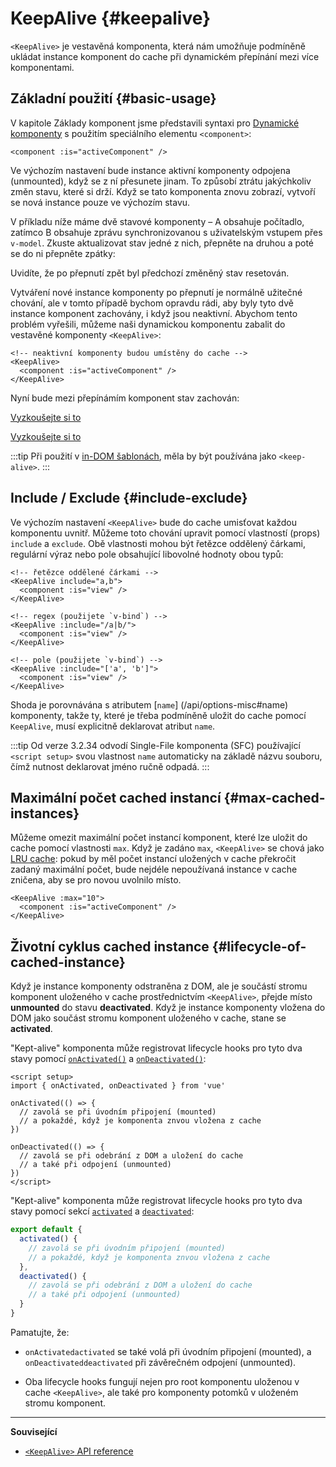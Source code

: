 <script setup>
import SwitchComponent from './keep-alive-demos/SwitchComponent.vue'
</script>

# KeepAlive {#keepalive}

`<KeepAlive>` je vestavěná komponenta, která nám umožňuje podmíněně ukládat instance komponent do cache při dynamickém přepínání mezi více komponentami.

## Základní použití {#basic-usage}

V kapitole Základy komponent jsme představili syntaxi pro [Dynamické komponenty](/guide/essentials/component-basics#dynamic-components) s použitím speciálního elementu `<component>`:

```vue-html
<component :is="activeComponent" />
```

Ve výchozím nastavení bude instance aktivní komponenty odpojena (unmounted), když se z ní přesunete jinam. To způsobí ztrátu jakýchkoliv změn stavu, které si drží. Když se tato komponenta znovu zobrazí, vytvoří se nová instance pouze ve výchozím stavu.

V příkladu níže máme dvě stavové komponenty – A obsahuje počítadlo, zatímco B obsahuje zprávu synchronizovanou s uživatelským vstupem přes `v-model`. Zkuste aktualizovat stav jedné z nich, přepněte na druhou a poté se do ni přepněte zpátky:

<SwitchComponent />

Uvidíte, že po přepnutí zpět byl předchozí změněný stav resetován.

Vytváření nové instance komponenty po přepnutí je normálně užitečné chování, ale v tomto případě bychom opravdu rádi, aby byly tyto dvě instance komponent zachovány, i když jsou neaktivní. Abychom tento problém vyřešili, můžeme naši dynamickou komponentu zabalit  do vestavěné komponenty `<KeepAlive>`:

```vue-html
<!-- neaktivní komponenty budou umístěny do cache -->
<KeepAlive>
  <component :is="activeComponent" />
</KeepAlive>
```

Nyní bude mezi přepínámím komponent stav zachován:

<SwitchComponent use-KeepAlive />

<div class="composition-api">

[Vyzkoušejte si to](https://play.vuejs.org/#eNqtUsFOwzAM/RWrl4IGC+cqq2h3RFw495K12YhIk6hJi1DVf8dJSllBaAJxi+2XZz8/j0lhzHboeZIl1NadMA4sd73JKyVaozsHI9hnJqV+feJHmODY6RZS/JEuiL1uTTEXtiREnnINKFeAcgZUqtbKOqj7ruPKwe6s2VVguq4UJXEynAkDx1sjmeMYAdBGDFBLZu2uShre6ioJeaxIduAyp0KZ3oF7MxwRHWsEQmC4bXXDJWbmxpjLBiZ7DwptMUFyKCiJNP/BWUbO8gvnA+emkGKIgkKqRrRWfh+Z8MIWwpySpfbxn6wJKMGV4IuSs0UlN1HVJae7bxYvBuk+2IOIq7sLnph8P9u5DJv5VfpWWLaGqTzwZTCOM/M0IaMvBMihd04ruK+lqF/8Ajxms8EFbCiJxR8khsP6ncQosLWnWV6a/kUf2nqu75Fby04chA0iPftaYryhz6NBRLjdtajpHZTWPio=)

</div>
<div class="options-api">

[Vyzkoušejte si to](https://play.vuejs.org/#eNqtU8tugzAQ/JUVl7RKWveMXFTIseofcHHAiawasPxArRD/3rVNSEhbpVUrIWB3x7PM7jAkuVL3veNJmlBTaaFsVraiUZ22sO0alcNedw2s7kmIPHS1ABQLQDEBAMqWvwVQzffMSQuDz1aI6VreWpPCEBtsJppx4wE1s+zmNoIBNLdOt8cIjzut8XAKq3A0NAIY/QNveFEyi8DA8kZJZjlGALQWPVSSGfNYJjVvujIJeaxItuMyo6JVzoJ9VxwRmtUCIdDfNV3NJWam5j7HpPOY8BEYkwxySiLLP1AWkbK4oHzmXOVS9FFOSM3jhFR4WTNfRslcO54nSwJKcCD4RsnZmJJNFPXJEl8t88quOuc39fCrHalsGyWcnJL62apYNoq12UQ8DLEFjCMy+kKA7Jy1XQtPlRTVqx+Jx6zXOJI1JbH4jejg3T+KbswBzXnFlz9Tjes/V/3CjWEHDsL/OYNvdCE8Wu3kLUQEhy+ljh+brFFu)

</div>

:::tip
Při použití v [in-DOM šablonách](/guide/essentials/component-basics#in-dom-template-parsing-caveats), měla by být používána jako `<keep-alive>`.
:::

## Include / Exclude {#include-exclude}

Ve výchozím nastavení `<KeepAlive>` bude do cache umisťovat každou komponentu uvnitř. Můžeme toto chování upravit pomocí vlastností (props) `include` a `exclude`. Obě vlastnosti mohou být řetězce oddělený čárkami, regulární výraz nebo pole obsahující libovolné hodnoty obou typů:

```vue-html
<!-- řetězce oddělené čárkami -->
<KeepAlive include="a,b">
  <component :is="view" />
</KeepAlive>

<!-- regex (použijete `v-bind`) -->
<KeepAlive :include="/a|b/">
  <component :is="view" />
</KeepAlive>

<!-- pole (použijete `v-bind`) -->
<KeepAlive :include="['a', 'b']">
  <component :is="view" />
</KeepAlive>
```

Shoda je porovnávána s atributem [`name`] (/api/options-misc#name) komponenty, takže ty, které je třeba podmíněně uložit do cache pomocí `KeepAlive`, musí explicitně deklarovat atribut `name`.

:::tip
Od verze 3.2.34 odvodí Single-File komponenta (SFC) používající `<script setup>` svou vlastnost `name` automaticky na základě názvu souboru, čímž nutnost deklarovat jméno ručně odpadá.
:::

## Maximální počet cached instancí {#max-cached-instances}

Můžeme omezit maximální počet instancí komponent, které lze uložit do cache pomocí vlastnosti `max`. Když je zadáno `max`, `<KeepAlive>` se chová jako [LRU cache](<https://en.wikipedia.org/wiki/Cache_replacement_policies#Least_recently_used_(LRU)>): pokud by měl počet instancí uložených v cache překročit zadaný maximální počet, bude nejdéle nepoužívaná instance v cache zničena, aby se pro novou uvolnilo místo.

```vue-html
<KeepAlive :max="10">
  <component :is="activeComponent" />
</KeepAlive>
```

## Životní cyklus cached instance {#lifecycle-of-cached-instance}

Když je instance komponenty odstraněna z DOM, ale je součástí stromu komponent uloženého v cache prostřednictvím `<KeepAlive>`, přejde místo **unmounted** do stavu **deactivated**. Když je instance komponenty vložena do DOM jako součást stromu komponent uloženého v cache, stane se **activated**.

<div class="composition-api">

"Kept-alive" komponenta může registrovat lifecycle hooks pro tyto dva stavy pomocí [`onActivated()`](/api/composition-api-lifecycle#onactivated) a [`onDeactivated()`](/api/composition-api-lifecycle#ondeactivated):

```vue
<script setup>
import { onActivated, onDeactivated } from 'vue'

onActivated(() => {
  // zavolá se při úvodním připojení (mounted)
  // a pokaždé, když je komponenta znvou vložena z cache
})

onDeactivated(() => {
  // zavolá se při odebrání z DOM a uložení do cache
  // a také při odpojení (unmounted)
})
</script>
```

</div>
<div class="options-api">

"Kept-alive" komponenta může registrovat lifecycle hooks pro tyto dva stavy pomocí sekcí [`activated`](/api/options-lifecycle#activated) a [`deactivated`](/api/options-lifecycle#deactivated):

```js
export default {
  activated() {
    // zavolá se při úvodním připojení (mounted)
    // a pokaždé, když je komponenta znvou vložena z cache
  },
  deactivated() {
    // zavolá se při odebrání z DOM a uložení do cache
    // a také při odpojení (unmounted)
  }
}
```

</div>

Pamatujte, že:

- <span class="composition-api">`onActivated`</span><span class="options-api">`activated`</span> se také volá při úvodním připojení (mounted), a <span class="composition-api">`onDeactivated`</span><span class="options-api">`deactivated`</span> při závěrečném odpojení (unmounted).

- Oba lifecycle hooks fungují nejen pro root komponentu uloženou v cache `<KeepAlive>`, ale také pro komponenty potomků v uloženém stromu komponent.

---

**Související**

- [`<KeepAlive>` API reference](/api/built-in-components#keepalive)

